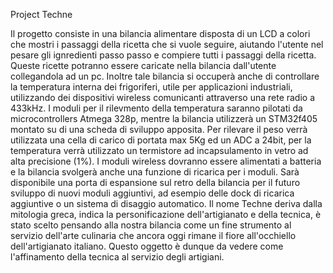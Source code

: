Project Techne

Il progetto consiste in una bilancia alimentare disposta di un LCD a colori che mostri i passaggi della ricetta che si vuole seguire, aiutando l'utente nel pesare gli ignredienti passo passo e compiere tutti i passaggi della ricetta. Queste ricette potranno essere caricate nella bilancia dall'utente collegandola ad un pc. Inoltre tale bilancia si occuperà anche di controllare la temperatura interna dei frigoriferi, utile per applicazioni industriali, utilizzando dei dispositivi wireless comunicanti attraverso una rete radio a 433kHz.
I moduli per il rilevmento della temperatura saranno pilotati da microcontrollers Atmega 328p, mentre la bilancia utilizzerà un STM32f405 montato su di una scheda di sviluppo apposita. 
Per rilevare il peso verrà utilizzata una cella di carico di portata max 5Kg ed un ADC a 24bit, per la temperatura verrà utilizzato un termistore ad incapsulamento in vetro ad alta precisione (1%).
I moduli wireless dovranno essere alimentati a batteria e la bilancia svolgerà anche una funzione di ricarica per i moduli.
Sarà disponibile una porta di espansione sul retro della bilancia per il futuro sviluppo di nuovi moduli aggiuntivi, ad esempio delle dock di ricarica aggiuntive o un sistema di disaggio automatico.
Il nome Techne deriva dalla mitologia greca, indica la personificazione dell'artigianato e della tecnica, è stato scelto pensando alla nostra bilancia come un fine strumento al servizio dell'arte culinaria che ancora oggi rimane il fiore all'occhiello dell'artigianato italiano. Questo oggetto è dunque da vedere come l'affinamento della tecnica al servizio degli artigiani.
